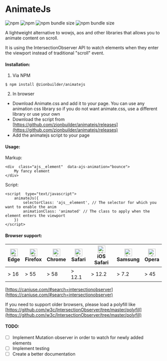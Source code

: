 # AnimateJs
![npm](https://img.shields.io/npm/v/@zionbuilder/animatejs) ![npm](https://img.shields.io/npm/dt/@zionbuilder/animatejs) ![npm bundle size](https://img.shields.io/bundlephobia/minzip/@zionbuilder/animatejs?label=gzip%20size) ![npm bundle size](https://img.shields.io/bundlephobia/min/@zionbuilder/animatejs)

A lightweight alternative to wowjs, aos and other libraries that allows you to animate content on scroll.

It is using the IntersectionObserver API to watch elements when they enter the viewport instead of traditional "scroll" event.

#### Installation:
1. Via NPM
```
$ npm install @zionbuilder/animatejs
```
2. In browser
- Download Animate.css and add it to your page. You can use any animation css library so if you do not want animate.css, use a different library or use your own
- Download the script from [https://github.com/zionbuilder/animatejs/releases](https://github.com/zionbuilder/animatejs/releases)
- Add the animatejs script to your page

#### Usage:
Markup:

    <div  class="ajs__element"  data-ajs-animation="bounce">
    	My fancy element
    </div>

Script:

    <script  type="text/javascript">
        animateJs({
    	    selectorClass: 'ajs__element', // The selector for which you want to enable the anim
    	    animationClass: 'animated' // The class to apply when the element enters the viewport
        })
    </script>

#### Browser support:
| [<img src="https://raw.githubusercontent.com/alrra/browser-logos/master/src/edge/edge_48x48.png" alt="IE / Edge" width="24px" height="24px" />](http://godban.github.io/browsers-support-badges/)</br>Edge | [<img src="https://raw.githubusercontent.com/alrra/browser-logos/master/src/firefox/firefox_48x48.png" alt="Firefox" width="24px" height="24px" />](http://godban.github.io/browsers-support-badges/)</br>Firefox | [<img src="https://raw.githubusercontent.com/alrra/browser-logos/master/src/chrome/chrome_48x48.png" alt="Chrome" width="24px" height="24px" />](http://godban.github.io/browsers-support-badges/)</br>Chrome | [<img src="https://raw.githubusercontent.com/alrra/browser-logos/master/src/safari/safari_48x48.png" alt="Safari" width="24px" height="24px" />](http://godban.github.io/browsers-support-badges/)</br>Safari | [<img src="https://raw.githubusercontent.com/alrra/browser-logos/master/src/safari-ios/safari-ios_48x48.png" alt="iOS Safari" width="24px" height="24px" />](http://godban.github.io/browsers-support-badges/)</br>iOS Safari | [<img src="https://raw.githubusercontent.com/alrra/browser-logos/master/src/samsung-internet/samsung-internet_48x48.png" alt="Samsung" width="24px" height="24px" />](http://godban.github.io/browsers-support-badges/)</br>Samsung | [<img src="https://raw.githubusercontent.com/alrra/browser-logos/master/src/opera/opera_48x48.png" alt="Opera" width="24px" height="24px" />](http://godban.github.io/browsers-support-badges/)</br>Opera |
| --------- | --------- | --------- | --------- | --------- | --------- | --------- |
| > 16 | > 55 | > 58 | > 12.1 | > 12.2 | > 7.2 | > 45

[https://caniuse.com/#search=intersectionobserver](https://caniuse.com/#search=intersectionobserver)

If you need to support older browsers, please load a polyfill like [https://github.com/w3c/IntersectionObserver/tree/master/polyfill](https://github.com/w3c/IntersectionObserver/tree/master/polyfill)

#### TODO:

 - [ ] Implement Mutation observer in order to watch for newly added elements
 - [ ] Implement testing
 - [ ] Create a better documentation
